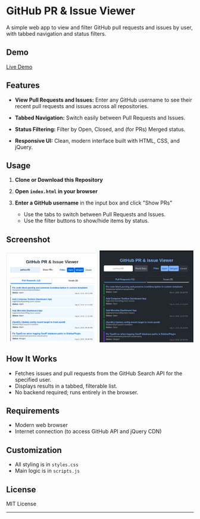 # GitHub PR & Issue Viewer

A simple web app to view and filter GitHub pull requests and issues by user, with tabbed navigation and status filters.

## Demo

[Live Demo](https://parkour86.github.io/github-pr-issue-viewer/)

## Features

- **View Pull Requests and Issues:**
  Enter any GitHub username to see their recent pull requests and issues across all repositories.

- **Tabbed Navigation:**
  Switch easily between Pull Requests and Issues.

- **Status Filtering:**
  Filter by Open, Closed, and (for PRs) Merged status.

- **Responsive UI:**
  Clean, modern interface built with HTML, CSS, and jQuery.

## Usage

1. **Clone or Download this Repository**

2. **Open `index.html` in your browser**

3. **Enter a GitHub username** in the input box and click "Show PRs"
   - Use the tabs to switch between Pull Requests and Issues.
   - Use the filter buttons to show/hide items by status.

## Screenshot

<img src="public/Screenshot_light.png" alt="Example" width="49%"> <img src="public/Screenshot_dark.png" alt="Example" width="50%">

## How It Works

- Fetches issues and pull requests from the GitHub Search API for the specified user.
- Displays results in a tabbed, filterable list.
- No backend required; runs entirely in the browser.

## Requirements

- Modern web browser
- Internet connection (to access GitHub API and jQuery CDN)

## Customization

- All styling is in `styles.css`
- Main logic is in `scripts.js`

## License

MIT License

---
